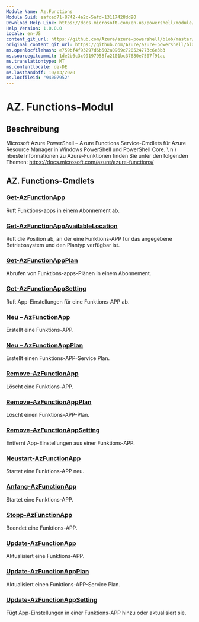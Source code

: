 ```yaml
---
Module Name: Az.Functions
Module Guid: eafced71-8742-4a2c-5afd-13117428dd90
Download Help Link: https://docs.microsoft.com/en-us/powershell/module/az.functions
Help Version: 1.0.0.0
Locale: en-US
content_git_url: https://github.com/Azure/azure-powershell/blob/master/src/Functions/help/Az.Functions.md
original_content_git_url: https://github.com/Azure/azure-powershell/blob/master/src/Functions/help/Az.Functions.md
ms.openlocfilehash: e759bf4f93297d6b502a0969c720524773c6e3b3
ms.sourcegitcommit: 1de2b6c3c99197958fa2101bc37680e7507f91ac
ms.translationtype: MT
ms.contentlocale: de-DE
ms.lasthandoff: 10/13/2020
ms.locfileid: "94007952"
---
```

# AZ. Functions-Modul
## Beschreibung
Microsoft Azure PowerShell – Azure Functions Service-Cmdlets für Azure Resource Manager in Windows PowerShell und PowerShell Core. \ n \ nbeste Informationen zu Azure-Funktionen finden Sie unter den folgenden Themen: https://docs.microsoft.com/azure/azure-functions/

## AZ. Functions-Cmdlets
### [Get-AzFunctionApp](Get-AzFunctionApp.md)
Ruft Funktions-apps in einem Abonnement ab.

### [Get-AzFunctionAppAvailableLocation](Get-AzFunctionAppAvailableLocation.md)
Ruft die Position ab, an der eine Funktions-APP für das angegebene Betriebssystem und den Plantyp verfügbar ist.

### [Get-AzFunctionAppPlan](Get-AzFunctionAppPlan.md)
Abrufen von Funktions-apps-Plänen in einem Abonnement.

### [Get-AzFunctionAppSetting](Get-AzFunctionAppSetting.md)
Ruft App-Einstellungen für eine Funktions-APP ab.

### [Neu – AzFunctionApp](New-AzFunctionApp.md)
Erstellt eine Funktions-APP.

### [Neu – AzFunctionAppPlan](New-AzFunctionAppPlan.md)
Erstellt einen Funktions-APP-Service Plan.

### [Remove-AzFunctionApp](Remove-AzFunctionApp.md)
Löscht eine Funktions-APP.

### [Remove-AzFunctionAppPlan](Remove-AzFunctionAppPlan.md)
Löscht einen Funktions-APP-Plan.

### [Remove-AzFunctionAppSetting](Remove-AzFunctionAppSetting.md)
Entfernt App-Einstellungen aus einer Funktions-APP.

### [Neustart-AzFunctionApp](Restart-AzFunctionApp.md)
Startet eine Funktions-APP neu.

### [Anfang-AzFunctionApp](Start-AzFunctionApp.md)
Startet eine Funktions-APP.

### [Stopp-AzFunctionApp](Stop-AzFunctionApp.md)
Beendet eine Funktions-APP.

### [Update-AzFunctionApp](Update-AzFunctionApp.md)
Aktualisiert eine Funktions-APP.

### [Update-AzFunctionAppPlan](Update-AzFunctionAppPlan.md)
Aktualisiert einen Funktions-APP-Service Plan.

### [Update-AzFunctionAppSetting](Update-AzFunctionAppSetting.md)
Fügt App-Einstellungen in einer Funktions-APP hinzu oder aktualisiert sie.
